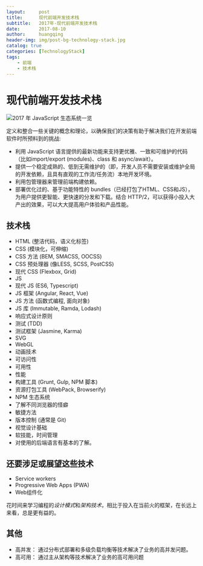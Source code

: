```yaml
---
layout:     post
title:      现代前端开发技术栈
subtitle:   2017年-现代前端开发技术栈
date:       2017-08-10
author:     huangqing
header-img: img/post-bg-technology-stack.jpg
catalog: true
categories: [TechnologyStack]
tags:
    - 前端
    - 技术栈    
---
```


# 现代前端开发技术栈

![2017 年 JavaScript 生态系统一览](/images/technology-stack/technology-stack-2017.png)

定义和整合一些关键的概念和理论，以确保我们的决策有助于解决我们在开发前端软件时所预料到的挑战:

+ 利用 JavaScript 语言提供的最新功能来支持更优雅、一致和可维护的代码（比如import/export (modules)、class 和 async/await）。
+ 提供一个稳定成熟的、低到无需维护的（即，开发人员不需要安装或维护全局的开发依赖，且具有直观的工作流/任务流）本地开发环境。
+ 利用包管理器来管理前端构建依赖。
+ 部署优化过的、基于功能特性的 bundles（已经打包了HTML、CSS和JS），为用户提供更智能、更快速的分发和下载。结合 HTTP/2，可以获得小投入大产出的效果，可以大大提高用户体验和产品性能。

## 技术栈

+ HTML (整洁代码，语义化标签)
+ CSS (模块化，可伸缩)
+ CSS 方法 (BEM, SMACSS, OOCSS)
+ CSS 预处理器 (像LESS, SCSS, PostCSS)
+ 现代 CSS (Flexbox, Grid)
+ JS
+ 现代 JS (ES6, Typescript)
+ JS 框架 (Angular, React, Vue)
+ JS 方法 (函数式编程, 面向对象)
+ JS 库 (Immutable, Ramda, Lodash)
+ 响应式设计原则
+ 测试 (TDD)
+ 测试框架 (Jasmine, Karma)
+ SVG
+ WebGL
+ 动画技术
+ 可访问性
+ 可用性
+ 性能
+ 构建工具 (Grunt, Gulp, NPM 脚本)
+ 资源打包工具 (WebPack, Browserify)
+ NPM 生态系统
+ 了解不同浏览器的怪癖
+ 敏捷方法
+ 版本控制 (通常是 Git)
+ 视觉设计基础
+ 软技能，时间管理
+ 对使用的后端语言有基本的了解。

## 还要涉足或展望这些技术

+ Service workers
+ Progressive Web Apps (PWA)
+ Web组件化

花时间来学习编程的*设计模式*和*架构技术*，相比于投入在当前火的框架，在长远上来看，总是更有益的。

## 其他

+ 高并发： 通过分布式部署和多级负载均衡等技术解决了业务的高并发问题。
+ 高可用： 通过主从架构等技术解决了业务的高可用问题